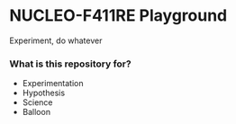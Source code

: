# NUCLEO-F411RE Playground #

Experiment, do whatever

### What is this repository for? ###

* Experimentation
* Hypothesis
* Science
* Balloon